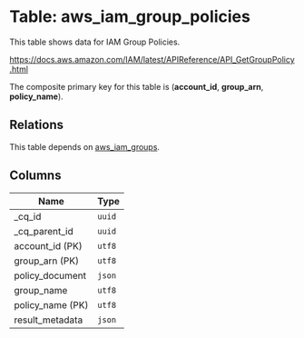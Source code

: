 # Table: aws_iam_group_policies

This table shows data for IAM Group Policies.

https://docs.aws.amazon.com/IAM/latest/APIReference/API_GetGroupPolicy.html

The composite primary key for this table is (**account_id**, **group_arn**, **policy_name**).

## Relations

This table depends on [aws_iam_groups](aws_iam_groups.md).

## Columns

| Name          | Type          |
| ------------- | ------------- |
|_cq_id|`uuid`|
|_cq_parent_id|`uuid`|
|account_id (PK)|`utf8`|
|group_arn (PK)|`utf8`|
|policy_document|`json`|
|group_name|`utf8`|
|policy_name (PK)|`utf8`|
|result_metadata|`json`|